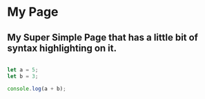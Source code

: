 # My Page

## My Super Simple Page that has a little bit of syntax highlighting on it.

```javascript

let a = 5;
let b = 3;

console.log(a + b);
```
